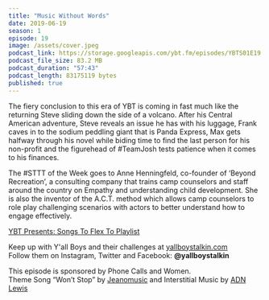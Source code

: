 ```yaml
---
title: "Music Without Words"
date: 2019-06-19
season: 1
episode: 19
image: /assets/cover.jpeg
podcast_link: https://storage.googleapis.com/ybt.fm/episodes/YBTS01E19.mp3
podcast_file_size: 83.2 MB
podcast_duration: "57:43"
podcast_length: 83175119 bytes
published: true
---
```


The fiery conclusion to this era of YBT is coming in fast much like the returning Steve sliding down the side of a volcano. After his Central American adventure, Steve reveals an issue he has with his luggage, Frank caves in to the sodium peddling giant that is Panda Express, Max gets halfway through his novel while biding time to find the last person for his non-profit and the figurehead of #TeamJosh tests patience when it comes to his finances.

The #STTT of the Week goes to Anne Henningfeld, co-founder of ‘Beyond Recreation’, a consulting company that trains camp counselors and staff around the country on Empathy and understanding child development. She is also the inventor of the A.C.T. method which allows camp counselors to role play challenging scenarios with actors to better understand how to engage effectively.

[YBT Presents: Songs To Flex To Playlist](https://open.spotify.com/playlist/26LW5GeaehbCI4IYQFaahC?si=Bbmg3sVzRQ2j3khavSde0w)

Keep up with Y'all Boys and their challenges at [yallboystalkin.com](https://yallboystalkin.com)
<br>Follow them on Instagram, Twitter and Facebook: **@yallboystalkin**

This episode is sponsored by Phone Calls and Women.
<br>Theme Song “Won’t Stop” by [Jeanomusic](https://www.jeanomusic.com/) and Interstitial Music by [ADN Lewis](https://www.adnlewis.com/)
